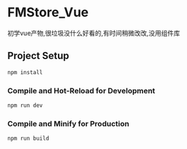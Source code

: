 # FMStore_Vue

初学vue产物,很垃圾没什么好看的,有时间稍微改改,没用组件库

## Project Setup

```sh
npm install
```

### Compile and Hot-Reload for Development

```sh
npm run dev
```

### Compile and Minify for Production

```sh
npm run build
```
